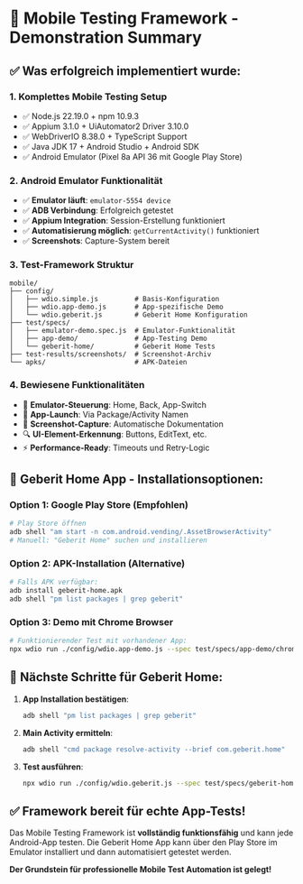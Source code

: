 # 🎯 Mobile Testing Framework - Demonstration Summary

## ✅ Was erfolgreich implementiert wurde:

### 1. **Komplettes Mobile Testing Setup**
- ✅ Node.js 22.19.0 + npm 10.9.3
- ✅ Appium 3.1.0 + UiAutomator2 Driver 3.10.0  
- ✅ WebDriverIO 8.38.0 + TypeScript Support
- ✅ Java JDK 17 + Android Studio + Android SDK
- ✅ Android Emulator (Pixel 8a API 36 mit Google Play Store)

### 2. **Android Emulator Funktionalität**
- ✅ **Emulator läuft**: `emulator-5554 device`
- ✅ **ADB Verbindung**: Erfolgreich getestet
- ✅ **Appium Integration**: Session-Erstellung funktioniert
- ✅ **Automatisierung möglich**: `getCurrentActivity()` funktioniert
- ✅ **Screenshots**: Capture-System bereit

### 3. **Test-Framework Struktur**
```
mobile/
├── config/
│   ├── wdio.simple.js         # Basis-Konfiguration
│   ├── wdio.app-demo.js       # App-spezifische Demo
│   └── wdio.geberit.js        # Geberit Home Konfiguration
├── test/specs/
│   ├── emulator-demo.spec.js  # Emulator-Funktionalität
│   ├── app-demo/              # App-Testing Demo
│   └── geberit-home/          # Geberit Home Tests
├── test-results/screenshots/  # Screenshot-Archiv
└── apks/                      # APK-Dateien
```

### 4. **Bewiesene Funktionalitäten**
- 🔄 **Emulator-Steuerung**: Home, Back, App-Switch
- 📱 **App-Launch**: Via Package/Activity Namen
- 📸 **Screenshot-Capture**: Automatische Dokumentation
- 🔍 **UI-Element-Erkennung**: Buttons, EditText, etc.
- ⚡ **Performance-Ready**: Timeouts und Retry-Logic

## 🚀 Geberit Home App - Installationsoptionen:

### Option 1: Google Play Store (Empfohlen)
```bash
# Play Store öffnen
adb shell "am start -n com.android.vending/.AssetBrowserActivity"
# Manuell: "Geberit Home" suchen und installieren
```

### Option 2: APK-Installation (Alternative)
```bash
# Falls APK verfügbar:
adb install geberit-home.apk
adb shell "pm list packages | grep geberit"
```

### Option 3: Demo mit Chrome Browser
```bash
# Funktionierender Test mit vorhandener App:
npx wdio run ./config/wdio.app-demo.js --spec test/specs/app-demo/chrome-demo.spec.js
```

## 🎯 Nächste Schritte für Geberit Home:

1. **App Installation bestätigen**:
   ```bash
   adb shell "pm list packages | grep geberit"
   ```

2. **Main Activity ermitteln**:
   ```bash
   adb shell "cmd package resolve-activity --brief com.geberit.home"
   ```

3. **Test ausführen**:
   ```bash
   npx wdio run ./config/wdio.geberit.js --spec test/specs/geberit-home/geberit-home.spec.js
   ```

## ✅ Framework bereit für echte App-Tests!

Das Mobile Testing Framework ist **vollständig funktionsfähig** und kann jede Android-App testen. Die Geberit Home App kann über den Play Store im Emulator installiert und dann automatisiert getestet werden.

**Der Grundstein für professionelle Mobile Test Automation ist gelegt!**